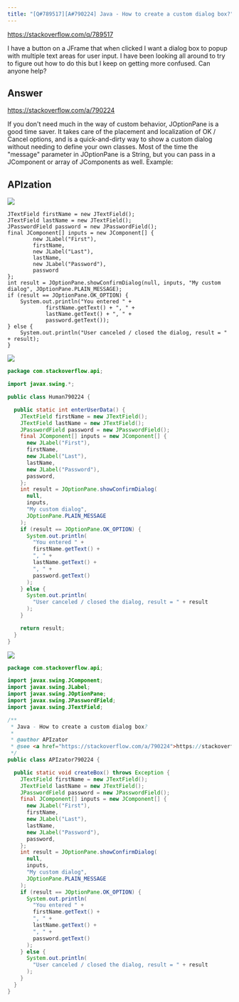 ```yaml
---
title: "[Q#789517][A#790224] Java - How to create a custom dialog box?"
---
```


https://stackoverflow.com/q/789517

I have a button on a JFrame that when clicked I want a dialog box to popup with multiple text areas for user input.  I have been looking all around to try to figure out how to do this but I keep on getting more confused. Can anyone help?

## Answer

https://stackoverflow.com/a/790224

If you don&#x27;t need much in the way of custom behavior, JOptionPane is a good time saver.  It takes care of the placement and localization of OK / Cancel options, and is a quick-and-dirty way to show a custom dialog without needing to define your own classes.  Most of the time the &quot;message&quot; parameter in JOptionPane is a String, but you can pass in a JComponent or array of JComponents as well.
Example:

## APIzation

<div class="code-3columns-row">

<div class="code-3columns-column">

<div><img src="/stackoverflow.png" /></div>

```plain
JTextField firstName = new JTextField();
JTextField lastName = new JTextField();
JPasswordField password = new JPasswordField();
final JComponent[] inputs = new JComponent[] {
        new JLabel("First"),
        firstName,
        new JLabel("Last"),
        lastName,
        new JLabel("Password"),
        password
};
int result = JOptionPane.showConfirmDialog(null, inputs, "My custom dialog", JOptionPane.PLAIN_MESSAGE);
if (result == JOptionPane.OK_OPTION) {
    System.out.println("You entered " +
            firstName.getText() + ", " +
            lastName.getText() + ", " +
            password.getText());
} else {
    System.out.println("User canceled / closed the dialog, result = " + result);
}
```

</div>

<div class="code-3columns-column">

<div><img src="/human.png" /></div>

```java
package com.stackoverflow.api;

import javax.swing.*;

public class Human790224 {

  public static int enterUserData() {
    JTextField firstName = new JTextField();
    JTextField lastName = new JTextField();
    JPasswordField password = new JPasswordField();
    final JComponent[] inputs = new JComponent[] {
      new JLabel("First"),
      firstName,
      new JLabel("Last"),
      lastName,
      new JLabel("Password"),
      password,
    };
    int result = JOptionPane.showConfirmDialog(
      null,
      inputs,
      "My custom dialog",
      JOptionPane.PLAIN_MESSAGE
    );
    if (result == JOptionPane.OK_OPTION) {
      System.out.println(
        "You entered " +
        firstName.getText() +
        ", " +
        lastName.getText() +
        ", " +
        password.getText()
      );
    } else {
      System.out.println(
        "User canceled / closed the dialog, result = " + result
      );
    }

    return result;
  }
}

```

</div>

<div class="code-3columns-column">

<div><img src="/apizator.png" /></div>

```java
package com.stackoverflow.api;

import javax.swing.JComponent;
import javax.swing.JLabel;
import javax.swing.JOptionPane;
import javax.swing.JPasswordField;
import javax.swing.JTextField;

/**
 * Java - How to create a custom dialog box?
 *
 * @author APIzator
 * @see <a href="https://stackoverflow.com/a/790224">https://stackoverflow.com/a/790224</a>
 */
public class APIzator790224 {

  public static void createBox() throws Exception {
    JTextField firstName = new JTextField();
    JTextField lastName = new JTextField();
    JPasswordField password = new JPasswordField();
    final JComponent[] inputs = new JComponent[] {
      new JLabel("First"),
      firstName,
      new JLabel("Last"),
      lastName,
      new JLabel("Password"),
      password,
    };
    int result = JOptionPane.showConfirmDialog(
      null,
      inputs,
      "My custom dialog",
      JOptionPane.PLAIN_MESSAGE
    );
    if (result == JOptionPane.OK_OPTION) {
      System.out.println(
        "You entered " +
        firstName.getText() +
        ", " +
        lastName.getText() +
        ", " +
        password.getText()
      );
    } else {
      System.out.println(
        "User canceled / closed the dialog, result = " + result
      );
    }
  }
}

```

</div>

</div>